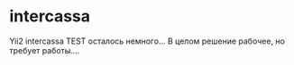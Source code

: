 # intercassa
Yii2 intercassa
TEST
осталось немного...
В целом решение рабочее, но требует работы....
